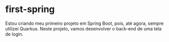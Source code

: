 # first-spring
Estou criando meu primeiro projeto em Spring Boot, pois, até agora, sempre utilizei Quarkus. Neste projeto, vamos desenvolver o back-end de uma tela de login.
